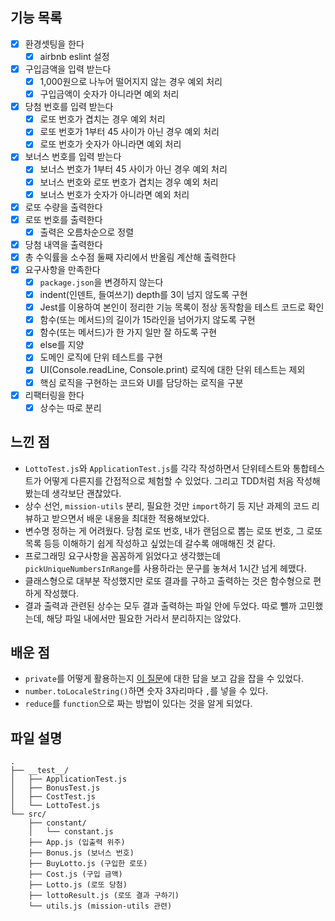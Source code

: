 ## 기능 목록

- [x] 환경셋팅을 한다
  - [x] airbnb eslint 설정
- [x] 구입금액을 입력 받는다
  - [x] 1,000원으로 나누어 떨어지지 않는 경우 예외 처리
  - [x] 구입금액이 숫자가 아니라면 예외 처리
- [x] 당첨 번호를 입력 받는다
  - [x] 로또 번호가 겹치는 경우 예외 처리
  - [x] 로또 번호가 1부터 45 사이가 아닌 경우 예외 처리
  - [x] 로또 번호가 숫자가 아니라면 예외 처리
- [x] 보너스 번호를 입력 받는다
  - [x] 보너스 번호가 1부터 45 사이가 아닌 경우 예외 처리
  - [x] 보너스 번호와 로또 번호가 겹치는 경우 예외 처리
  - [x] 보너스 번호가 숫자가 아니라면 예외 처리
- [x] 로또 수량을 출력한다
- [x] 로또 번호를 출력한다
  - [x] 출력은 오름차순으로 정렬
- [x] 당첨 내역을 출력한다
- [x] 총 수익률을 소수점 둘째 자리에서 반올림 계산해 출력한다
- [x] 요구사항을 만족한다
  - [x] `package.json`을 변경하지 않는다
  - [x] indent(인덴트, 들여쓰기) depth를 3이 넘지 않도록 구현
  - [x] Jest를 이용하여 본인이 정리한 기능 목록이 정상 동작함을 테스트 코드로 확인
  - [x] 함수(또는 메서드)의 길이가 15라인을 넘어가지 않도록 구현
  - [x] 함수(또는 메서드)가 한 가지 일만 잘 하도록 구현
  - [x] else를 지양
  - [x] 도메인 로직에 단위 테스트를 구현
  - [x] UI(Console.readLine, Console.print) 로직에 대한 단위 테스트는 제외
  - [x] 핵심 로직을 구현하는 코드와 UI를 담당하는 로직을 구분
- [x] 리팩터링을 한다
  - [x] 상수는 따로 분리

## 느낀 점

- `LottoTest.js`와 `ApplicationTest.js`를 각각 작성하면서 단위테스트와 통합테스트가 어떻게 다른지를 간접적으로 체험할 수 있었다. 그리고 TDD처럼 처음 작성해봤는데 생각보단 괜찮았다.
- 상수 선언, `mission-utils` 분리, 필요한 것만 `import`하기 등 지난 과제의 코드 리뷰하고 받으면서 배운 내용을 최대한 적용해보았다. 
- 변수명 정하는 게 어려웠다. 당첨 로또 번호, 내가 랜덤으로 뽑는 로또 번호, 그 로또 목록 등등 이해하기 쉽게 작성하고 싶었는데 갈수록 애매해진 것 같다.
- 프로그래밍 요구사항을 꼼꼼하게 읽었다고 생각했는데 `pickUniqueNumbersInRange`를 사용하라는 문구를 놓쳐서 1시간 넘게 헤맸다.
- 클래스형으로 대부분 작성했지만 로또 결과를 구하고 출력하는 것은 함수형으로 편하게 작성했다.
- 결과 출력과 관련된 상수는 모두 결과 출력하는 파일 안에 두었다. 따로 뺄까 고민했는데, 해당 파일 내에서만 필요한 거라서 분리하지는 않았다.

## 배운 점

- `private`를 어떻게 활용하는지 [이 질문](https://stackoverflow.com/questions/22156326/private-properties-in-javascript-es6-classes)에 대한 답을 보고 감을 잡을 수 있었다.
- `number.toLocaleString()`하면 숫자 3자리마다 `,`를 넣을 수 있다.
- `reduce`를 `function`으로 짜는 방법이 있다는 것을 알게 되었다.

## 파일 설명

```
.
├── __test__/
│   ├── ApplicationTest.js
│   ├── BonusTest.js
│   ├── CostTest.js
│   └── LottoTest.js
└── src/
    ├── constant/
    │   └── constant.js
    ├── App.js (입출력 위주)
    ├── Bonus.js (보너스 번호)
    ├── BuyLotto.js (구입한 로또)
    ├── Cost.js (구입 금액)
    ├── Lotto.js (로또 당첨)
    ├── lottoResult.js (로또 결과 구하기)
    └── utils.js (mission-utils 관련)
```